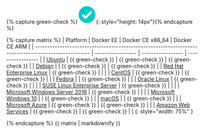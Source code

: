 {% capture green-check %}![yes](/engine/installation/images/green-check.svg){: style="height: 14px"}{% endcapture %}

{% capture matrix %}
| Platform                                                                                             | Docker EE         | Docker CE x86_64 | Docker CE ARM |
| ---------------------------------------------------------------------------------------------------- | ----------------- | ----------------- | ----------------- |
| [Ubuntu](/engine/installation/linux/ubuntu.md)                                                       | {{ green-check }} | {{ green-check }} | {{ green-check }} |
| [Debian](/engine/installation/linux/debian.md)                                                       |                   | {{ green-check }} | {{ green-check }} |
| [Red Hat Enterprise Linux](/engine/installation/linux/rhel.md)                                       | {{ green-check }} |                   |                   |
| [CentOS](/engine/installation/linux/centos.md)                                                       | {{ green-check }} | {{ green-check }} |                   |
| [Fedora](/engine/installation/linux/fedora.md)                                                       |                   | {{ green-check }} |                   |
| [Oracle Linux](/engine/installation/linux/oracle.md)                                                 | {{ green-check }} |                   |                   |
| [SUSE Linux Enterprise Server](/engine/installation/linux/suse.md)                                   | {{ green-check }} |                   |                   |
| [Microsoft Windows Server 2016](/docker-ee-for-windows/install/)                                     | {{ green-check }} |                   |                   |
| [Microsoft Windows 10](/docker-for-windows/)                                                         |                   | {{ green-check }} |                   |
| [macOS](/docker-for-mac/)                                                                            |                   | {{ green-check }} |                   |
| [Microsoft Azure](/docker-for-azure/)                                                                | {{ green-check }} | {{ green-check }} |                   |
| [Amazon Web Services](/docker-for-aws/)                                                              | {{ green-check }} | {{ green-check }} |                   |
{: style="width: 75%" }

{% endcapture %}
{{ matrix | markdownify }}